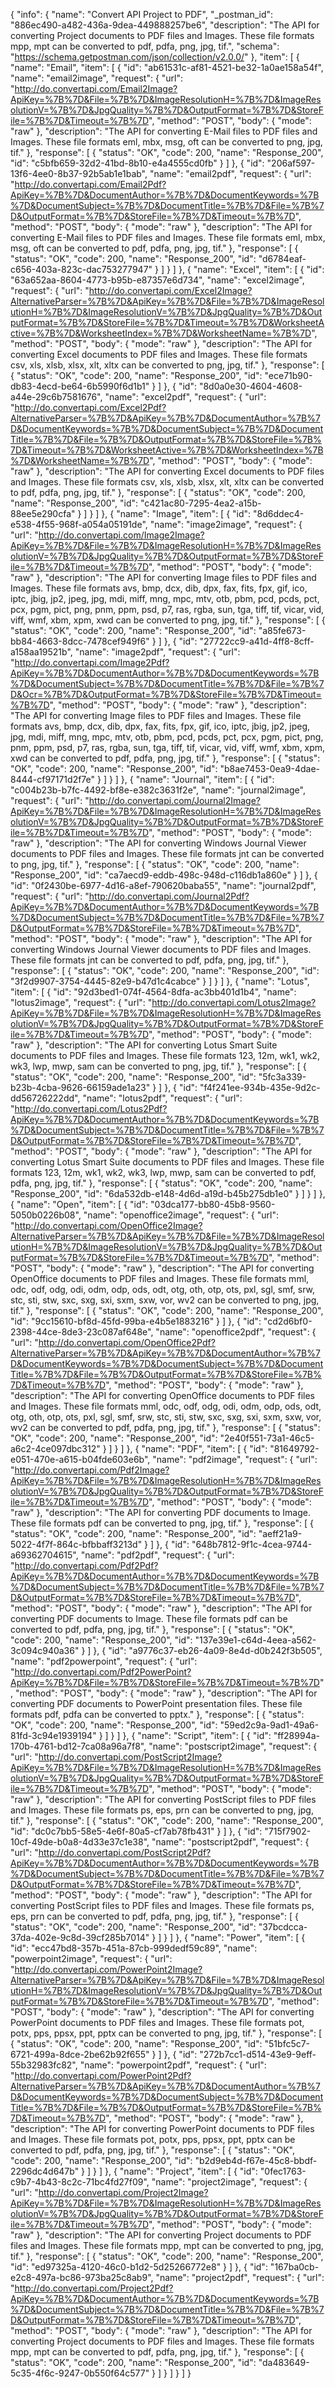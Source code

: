 {
  "info": {
    "name": "Convert API Project to PDF",
    "_postman_id": "886ec490-a482-436a-9dea-449888257be6",
    "description": "The API for converting Project documents to PDF files and Images. These file formats mpp, mpt can be converted to pdf, pdfa, png, jpg, tif.",
    "schema": "https://schema.getpostman.com/json/collection/v2.0.0/"
  },
  "item": [
    {
      "name": "Email",
      "item": [
        {
          "id": "ab61531c-af81-4521-be32-1a0ae158a54f",
          "name": "email2image",
          "request": {
            "url": "http://do.convertapi.com/Email2Image?ApiKey=%7B%7D&File=%7B%7D&ImageResolutionH=%7B%7D&ImageResolutionV=%7B%7D&JpgQuality=%7B%7D&OutputFormat=%7B%7D&StoreFile=%7B%7D&Timeout=%7B%7D",
            "method": "POST",
            "body": {
              "mode": "raw"
            },
            "description": "The API for converting E-Mail files to PDF files and Images. These file formats eml, mbx, msg, oft can be converted to png, jpg, tif."
          },
          "response": [
            {
              "status": "OK",
              "code": 200,
              "name": "Response_200",
              "id": "c5bfb659-32d2-41bd-8b10-e4a4555cd0fb"
            }
          ]
        },
        {
          "id": "206af597-13f6-4ee0-8b37-92b5ab1e1bab",
          "name": "email2pdf",
          "request": {
            "url": "http://do.convertapi.com/Email2Pdf?ApiKey=%7B%7D&DocumentAuthor=%7B%7D&DocumentKeywords=%7B%7D&DocumentSubject=%7B%7D&DocumentTitle=%7B%7D&File=%7B%7D&OutputFormat=%7B%7D&StoreFile=%7B%7D&Timeout=%7B%7D",
            "method": "POST",
            "body": {
              "mode": "raw"
            },
            "description": "The API for converting E-Mail files to PDF files and Images. These file formats eml, mbx, msg, oft can be converted to pdf, pdfa, png, jpg, tif."
          },
          "response": [
            {
              "status": "OK",
              "code": 200,
              "name": "Response_200",
              "id": "d6784eaf-c656-403a-823c-dac753277947"
            }
          ]
        }
      ]
    },
    {
      "name": "Excel",
      "item": [
        {
          "id": "63a652aa-8604-4773-b95b-e87357e6d734",
          "name": "excel2image",
          "request": {
            "url": "http://do.convertapi.com/Excel2Image?AlternativeParser=%7B%7D&ApiKey=%7B%7D&File=%7B%7D&ImageResolutionH=%7B%7D&ImageResolutionV=%7B%7D&JpgQuality=%7B%7D&OutputFormat=%7B%7D&StoreFile=%7B%7D&Timeout=%7B%7D&WorksheetActive=%7B%7D&WorksheetIndex=%7B%7D&WorksheetName=%7B%7D",
            "method": "POST",
            "body": {
              "mode": "raw"
            },
            "description": "The API for converting Excel documents to PDF files and Images. These file formats csv, xls, xlsb, xlsx, xlt, xltx can be converted to png, jpg, tif."
          },
          "response": [
            {
              "status": "OK",
              "code": 200,
              "name": "Response_200",
              "id": "ece71b90-db83-4ecd-be64-6b5990f6d1b1"
            }
          ]
        },
        {
          "id": "8d0a0e30-4604-4608-a44e-29c6b7581676",
          "name": "excel2pdf",
          "request": {
            "url": "http://do.convertapi.com/Excel2Pdf?AlternativeParser=%7B%7D&ApiKey=%7B%7D&DocumentAuthor=%7B%7D&DocumentKeywords=%7B%7D&DocumentSubject=%7B%7D&DocumentTitle=%7B%7D&File=%7B%7D&OutputFormat=%7B%7D&StoreFile=%7B%7D&Timeout=%7B%7D&WorksheetActive=%7B%7D&WorksheetIndex=%7B%7D&WorksheetName=%7B%7D",
            "method": "POST",
            "body": {
              "mode": "raw"
            },
            "description": "The API for converting Excel documents to PDF files and Images. These file formats csv, xls, xlsb, xlsx, xlt, xltx can be converted to pdf, pdfa, png, jpg, tif."
          },
          "response": [
            {
              "status": "OK",
              "code": 200,
              "name": "Response_200",
              "id": "c421ac80-7295-4ea2-a15b-88ee5e290cfa"
            }
          ]
        }
      ]
    },
    {
      "name": "Image",
      "item": [
        {
          "id": "8d6ddec4-e538-4f55-968f-a054a05191de",
          "name": "image2image",
          "request": {
            "url": "http://do.convertapi.com/Image2Image?ApiKey=%7B%7D&File=%7B%7D&ImageResolutionH=%7B%7D&ImageResolutionV=%7B%7D&JpgQuality=%7B%7D&OutputFormat=%7B%7D&StoreFile=%7B%7D&Timeout=%7B%7D",
            "method": "POST",
            "body": {
              "mode": "raw"
            },
            "description": "The API for converting Image files to PDF files and Images. These file formats avs, bmp, dcx, dib, dpx, fax, fits, fpx, gif, ico, iptc, jbig, jp2, jpeg, jpg, mdi, miff, mng, mpc, mtv, otb, pbm, pcd, pcds, pct, pcx, pgm, pict, png, pnm, ppm, psd, p7, ras, rgba, sun, tga, tiff, tif, vicar, vid, viff, wmf, xbm, xpm, xwd can be converted to png, jpg, tif."
          },
          "response": [
            {
              "status": "OK",
              "code": 200,
              "name": "Response_200",
              "id": "a85fe673-bb84-4663-8dcc-7478cef949f6"
            }
          ]
        },
        {
          "id": "27722cc9-a41d-4ff8-8cff-a158aa19521b",
          "name": "image2pdf",
          "request": {
            "url": "http://do.convertapi.com/Image2Pdf?ApiKey=%7B%7D&DocumentAuthor=%7B%7D&DocumentKeywords=%7B%7D&DocumentSubject=%7B%7D&DocumentTitle=%7B%7D&File=%7B%7D&Ocr=%7B%7D&OutputFormat=%7B%7D&StoreFile=%7B%7D&Timeout=%7B%7D",
            "method": "POST",
            "body": {
              "mode": "raw"
            },
            "description": "The API for converting Image files to PDF files and Images. These file formats avs, bmp, dcx, dib, dpx, fax, fits, fpx, gif, ico, iptc, jbig, jp2, jpeg, jpg, mdi, miff, mng, mpc, mtv, otb, pbm, pcd, pcds, pct, pcx, pgm, pict, png, pnm, ppm, psd, p7, ras, rgba, sun, tga, tiff, tif, vicar, vid, viff, wmf, xbm, xpm, xwd can be converted to pdf, pdfa, png, jpg, tif."
          },
          "response": [
            {
              "status": "OK",
              "code": 200,
              "name": "Response_200",
              "id": "b8ae7453-0ea9-4dae-8444-cf97171d2f7e"
            }
          ]
        }
      ]
    },
    {
      "name": "Journal",
      "item": [
        {
          "id": "c004b23b-b7fc-4492-bf8e-e382c3631f2e",
          "name": "journal2image",
          "request": {
            "url": "http://do.convertapi.com/Journal2Image?ApiKey=%7B%7D&File=%7B%7D&ImageResolutionH=%7B%7D&ImageResolutionV=%7B%7D&JpgQuality=%7B%7D&OutputFormat=%7B%7D&StoreFile=%7B%7D&Timeout=%7B%7D",
            "method": "POST",
            "body": {
              "mode": "raw"
            },
            "description": "The API for converting Windows Journal Viewer documents to PDF files and Images. These file formats jnt can be converted to png, jpg, tif."
          },
          "response": [
            {
              "status": "OK",
              "code": 200,
              "name": "Response_200",
              "id": "ca7aecd9-eddb-498c-948d-c116db1a860e"
            }
          ]
        },
        {
          "id": "0f2430be-6977-4d16-a8ef-790620baba55",
          "name": "journal2pdf",
          "request": {
            "url": "http://do.convertapi.com/Journal2Pdf?ApiKey=%7B%7D&DocumentAuthor=%7B%7D&DocumentKeywords=%7B%7D&DocumentSubject=%7B%7D&DocumentTitle=%7B%7D&File=%7B%7D&OutputFormat=%7B%7D&StoreFile=%7B%7D&Timeout=%7B%7D",
            "method": "POST",
            "body": {
              "mode": "raw"
            },
            "description": "The API for converting Windows Journal Viewer documents to PDF files and Images. These file formats jnt can be converted to pdf, pdfa, png, jpg, tif."
          },
          "response": [
            {
              "status": "OK",
              "code": 200,
              "name": "Response_200",
              "id": "3f2d9907-3754-4445-82e9-b47d1c4cabce"
            }
          ]
        }
      ]
    },
    {
      "name": "Lotus",
      "item": [
        {
          "id": "92d3bed1-074f-4564-8dfa-ac3bb401d1b4",
          "name": "lotus2image",
          "request": {
            "url": "http://do.convertapi.com/Lotus2Image?ApiKey=%7B%7D&File=%7B%7D&ImageResolutionH=%7B%7D&ImageResolutionV=%7B%7D&JpgQuality=%7B%7D&OutputFormat=%7B%7D&StoreFile=%7B%7D&Timeout=%7B%7D",
            "method": "POST",
            "body": {
              "mode": "raw"
            },
            "description": "The API for converting Lotus Smart Suite documents to PDF files and Images. These file formats 123, 12m, wk1, wk2, wk3, lwp, mwp, sam can be converted to png, jpg, tif."
          },
          "response": [
            {
              "status": "OK",
              "code": 200,
              "name": "Response_200",
              "id": "5fc3a339-b23b-4cba-9626-66159ade1a23"
            }
          ]
        },
        {
          "id": "f4f241ee-934b-435e-9d2c-dd56726222dd",
          "name": "lotus2pdf",
          "request": {
            "url": "http://do.convertapi.com/Lotus2Pdf?ApiKey=%7B%7D&DocumentAuthor=%7B%7D&DocumentKeywords=%7B%7D&DocumentSubject=%7B%7D&DocumentTitle=%7B%7D&File=%7B%7D&OutputFormat=%7B%7D&StoreFile=%7B%7D&Timeout=%7B%7D",
            "method": "POST",
            "body": {
              "mode": "raw"
            },
            "description": "The API for converting Lotus Smart Suite documents to PDF files and Images. These file formats 123, 12m, wk1, wk2, wk3, lwp, mwp, sam can be converted to pdf, pdfa, png, jpg, tif."
          },
          "response": [
            {
              "status": "OK",
              "code": 200,
              "name": "Response_200",
              "id": "6da532db-e148-4d6d-a19d-b45b275db1e0"
            }
          ]
        }
      ]
    },
    {
      "name": "Open",
      "item": [
        {
          "id": "03dca177-bb80-45b8-9560-5050b0226b08",
          "name": "openoffice2image",
          "request": {
            "url": "http://do.convertapi.com/OpenOffice2Image?AlternativeParser=%7B%7D&ApiKey=%7B%7D&File=%7B%7D&ImageResolutionH=%7B%7D&ImageResolutionV=%7B%7D&JpgQuality=%7B%7D&OutputFormat=%7B%7D&StoreFile=%7B%7D&Timeout=%7B%7D",
            "method": "POST",
            "body": {
              "mode": "raw"
            },
            "description": "The API for converting OpenOffice documents to PDF files and Images. These file formats mml, odc, odf, odg, odi, odm, odp, ods, odt, otg, oth, otp, ots, pxl, sgl, smf, srw, stc, sti, stw, sxc, sxg, sxi, sxm, sxw, vor, wv2 can be converted to png, jpg, tif."
          },
          "response": [
            {
              "status": "OK",
              "code": 200,
              "name": "Response_200",
              "id": "9cc15610-bf8d-45fd-99ba-e4b5e1883216"
            }
          ]
        },
        {
          "id": "cd2d6bf0-2398-44ce-8de3-23c087af648e",
          "name": "openoffice2pdf",
          "request": {
            "url": "http://do.convertapi.com/OpenOffice2Pdf?AlternativeParser=%7B%7D&ApiKey=%7B%7D&DocumentAuthor=%7B%7D&DocumentKeywords=%7B%7D&DocumentSubject=%7B%7D&DocumentTitle=%7B%7D&File=%7B%7D&OutputFormat=%7B%7D&StoreFile=%7B%7D&Timeout=%7B%7D",
            "method": "POST",
            "body": {
              "mode": "raw"
            },
            "description": "The API for converting OpenOffice documents to PDF files and Images. These file formats mml, odc, odf, odg, odi, odm, odp, ods, odt, otg, oth, otp, ots, pxl, sgl, smf, srw, stc, sti, stw, sxc, sxg, sxi, sxm, sxw, vor, wv2 can be converted to pdf, pdfa, png, jpg, tif."
          },
          "response": [
            {
              "status": "OK",
              "code": 200,
              "name": "Response_200",
              "id": "2e40f551-73a1-46c5-a6c2-4ce097dbc312"
            }
          ]
        }
      ]
    },
    {
      "name": "PDF",
      "item": [
        {
          "id": "81649792-e051-470e-a615-b04fde603e6b",
          "name": "pdf2image",
          "request": {
            "url": "http://do.convertapi.com/Pdf2Image?ApiKey=%7B%7D&File=%7B%7D&ImageResolutionH=%7B%7D&ImageResolutionV=%7B%7D&JpgQuality=%7B%7D&OutputFormat=%7B%7D&StoreFile=%7B%7D&Timeout=%7B%7D",
            "method": "POST",
            "body": {
              "mode": "raw"
            },
            "description": "The API for converting PDF documents to Image. These file formats pdf can be converted to png, jpg, tif."
          },
          "response": [
            {
              "status": "OK",
              "code": 200,
              "name": "Response_200",
              "id": "aeff21a9-5022-4f7f-864c-bfbbaff3213d"
            }
          ]
        },
        {
          "id": "648b7812-9f1c-4cea-9744-a69362704615",
          "name": "pdf2pdf",
          "request": {
            "url": "http://do.convertapi.com/Pdf2Pdf?ApiKey=%7B%7D&DocumentAuthor=%7B%7D&DocumentKeywords=%7B%7D&DocumentSubject=%7B%7D&DocumentTitle=%7B%7D&File=%7B%7D&OutputFormat=%7B%7D&StoreFile=%7B%7D&Timeout=%7B%7D",
            "method": "POST",
            "body": {
              "mode": "raw"
            },
            "description": "The API for converting PDF documents to Image. These file formats pdf can be converted to pdf, pdfa, png, jpg, tif."
          },
          "response": [
            {
              "status": "OK",
              "code": 200,
              "name": "Response_200",
              "id": "137e39e1-c64d-4eea-a562-3c094c940a36"
            }
          ]
        },
        {
          "id": "a9776c37-eb26-4a09-8e4d-d0b242f3b505",
          "name": "pdf2powerpoint",
          "request": {
            "url": "http://do.convertapi.com/Pdf2PowerPoint?ApiKey=%7B%7D&File=%7B%7D&StoreFile=%7B%7D&Timeout=%7B%7D",
            "method": "POST",
            "body": {
              "mode": "raw"
            },
            "description": "The API for converting PDF documents to PowerPoint presentation files. These file formats pdf, pdfa can be converted to pptx."
          },
          "response": [
            {
              "status": "OK",
              "code": 200,
              "name": "Response_200",
              "id": "59ed2c9a-9ad1-49a6-81fd-3c94e1939194"
            }
          ]
        }
      ]
    },
    {
      "name": "Script",
      "item": [
        {
          "id": "ff28994a-170b-4761-bd12-7ca08a96a7f8",
          "name": "postscript2image",
          "request": {
            "url": "http://do.convertapi.com/PostScript2Image?ApiKey=%7B%7D&File=%7B%7D&ImageResolutionH=%7B%7D&ImageResolutionV=%7B%7D&JpgQuality=%7B%7D&OutputFormat=%7B%7D&StoreFile=%7B%7D&Timeout=%7B%7D",
            "method": "POST",
            "body": {
              "mode": "raw"
            },
            "description": "The API for converting PostScript files to PDF files and Images. These file formats ps, eps, prn can be converted to png, jpg, tif."
          },
          "response": [
            {
              "status": "OK",
              "code": 200,
              "name": "Response_200",
              "id": "dc0c7bb5-58e5-4e6f-80a5-cf7ab78fb431"
            }
          ]
        },
        {
          "id": "715f7902-10cf-49de-b0a8-4d33e37c1e38",
          "name": "postscript2pdf",
          "request": {
            "url": "http://do.convertapi.com/PostScript2Pdf?ApiKey=%7B%7D&DocumentAuthor=%7B%7D&DocumentKeywords=%7B%7D&DocumentSubject=%7B%7D&DocumentTitle=%7B%7D&File=%7B%7D&OutputFormat=%7B%7D&StoreFile=%7B%7D&Timeout=%7B%7D",
            "method": "POST",
            "body": {
              "mode": "raw"
            },
            "description": "The API for converting PostScript files to PDF files and Images. These file formats ps, eps, prn can be converted to pdf, pdfa, png, jpg, tif."
          },
          "response": [
            {
              "status": "OK",
              "code": 200,
              "name": "Response_200",
              "id": "37bcdcca-37da-402e-9c8d-39cf285b7014"
            }
          ]
        }
      ]
    },
    {
      "name": "Power",
      "item": [
        {
          "id": "ecc47bd8-357b-451a-87cb-999dedf59c89",
          "name": "powerpoint2image",
          "request": {
            "url": "http://do.convertapi.com/PowerPoint2Image?AlternativeParser=%7B%7D&ApiKey=%7B%7D&File=%7B%7D&ImageResolutionH=%7B%7D&ImageResolutionV=%7B%7D&JpgQuality=%7B%7D&OutputFormat=%7B%7D&StoreFile=%7B%7D&Timeout=%7B%7D",
            "method": "POST",
            "body": {
              "mode": "raw"
            },
            "description": "The API for converting PowerPoint documents to PDF files and Images. These file formats pot, potx, pps, ppsx, ppt, pptx can be converted to png, jpg, tif."
          },
          "response": [
            {
              "status": "OK",
              "code": 200,
              "name": "Response_200",
              "id": "51bfc5c7-6721-499a-8dce-2be62b92f655"
            }
          ]
        },
        {
          "id": "272b7cc1-d514-43e9-9eff-55b32983fc82",
          "name": "powerpoint2pdf",
          "request": {
            "url": "http://do.convertapi.com/PowerPoint2Pdf?AlternativeParser=%7B%7D&ApiKey=%7B%7D&DocumentAuthor=%7B%7D&DocumentKeywords=%7B%7D&DocumentSubject=%7B%7D&DocumentTitle=%7B%7D&File=%7B%7D&OutputFormat=%7B%7D&StoreFile=%7B%7D&Timeout=%7B%7D",
            "method": "POST",
            "body": {
              "mode": "raw"
            },
            "description": "The API for converting PowerPoint documents to PDF files and Images. These file formats pot, potx, pps, ppsx, ppt, pptx can be converted to pdf, pdfa, png, jpg, tif."
          },
          "response": [
            {
              "status": "OK",
              "code": 200,
              "name": "Response_200",
              "id": "b2d9eb4d-f67e-45c8-bbdf-2296dc4d647b"
            }
          ]
        }
      ]
    },
    {
      "name": "Project",
      "item": [
        {
          "id": "0fec1763-c9b7-4b43-8c2c-71bc4fd27f09",
          "name": "project2image",
          "request": {
            "url": "http://do.convertapi.com/Project2Image?ApiKey=%7B%7D&File=%7B%7D&ImageResolutionH=%7B%7D&ImageResolutionV=%7B%7D&JpgQuality=%7B%7D&OutputFormat=%7B%7D&StoreFile=%7B%7D&Timeout=%7B%7D",
            "method": "POST",
            "body": {
              "mode": "raw"
            },
            "description": "The API for converting Project documents to PDF files and Images. These file formats mpp, mpt can be converted to png, jpg, tif."
          },
          "response": [
            {
              "status": "OK",
              "code": 200,
              "name": "Response_200",
              "id": "ed97325a-4120-46c0-b1d2-5d25266772e8"
            }
          ]
        },
        {
          "id": "167ba0cb-e2c8-497a-bc86-973ba25c8ab9",
          "name": "project2pdf",
          "request": {
            "url": "http://do.convertapi.com/Project2Pdf?ApiKey=%7B%7D&DocumentAuthor=%7B%7D&DocumentKeywords=%7B%7D&DocumentSubject=%7B%7D&DocumentTitle=%7B%7D&File=%7B%7D&OutputFormat=%7B%7D&StoreFile=%7B%7D&Timeout=%7B%7D",
            "method": "POST",
            "body": {
              "mode": "raw"
            },
            "description": "The API for converting Project documents to PDF files and Images. These file formats mpp, mpt can be converted to pdf, pdfa, png, jpg, tif."
          },
          "response": [
            {
              "status": "OK",
              "code": 200,
              "name": "Response_200",
              "id": "da483649-5c35-4f6c-9247-0b550f64c577"
            }
          ]
        }
      ]
    }
  ]
}